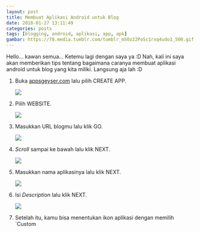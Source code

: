 ```yaml
---
layout: post
title: Membuat Aplikasi Android untuk Blog
date: 2018-01-27 13:11:49
categories: posts
tags: [blogging, android, aplikasi, app, apk]
gambar: https://78.media.tumblr.com/tumblr_m50z22PoSc1rxq4udo1_500.gif
---
```


Hello... kawan semua... Ketemu lagi dengan saya ya :D Nah, kali ini saya akan memberikan tips tentang bagaimana caranya membuat aplikasi android untuk blog yang kita miliki. Langsung aja lah :D

1. Buka [appsgeyser.com](https://www.appsgeyser.com/) lalu pilih CREATE APP.

	![](https://s25.postimg.org/en55ai2f3/Screenshot_from_2018-01-27_13_18_56.png)

2. Pilih WEBSITE.

	![](https://s25.postimg.org/xs8ekb6tb/Screenshot_from_2018-01-27_13_20_39.png)

3. Masukkan URL blogmu lalu klik GO.

	![](https://s25.postimg.org/ldlmjzn0v/Screenshot_from_2018-01-27_13_22_35.png)

4. _Scroll_ sampai ke bawah lalu klik NEXT.

	![](https://s25.postimg.org/rejbh64j3/Screenshot_from_2018-01-27_13_24_55.png)

5. Masukkan nama aplikasinya lalu klik NEXT.

	![](https://s25.postimg.org/g26pzeqpb/Screenshot_from_2018-01-27_13_26_24.png)

6. Isi _Description_ lalu klik NEXT.

	![](https://s25.postimg.org/7woo19hvz/Screenshot_from_2018-01-27_13_27_22.png)

7. Setelah itu, kamu bisa menentukan ikon aplikasi dengan memilih `Custom 